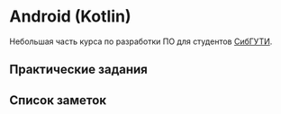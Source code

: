 # Android (Kotlin)

Небольшая часть курса по разработки ПО для студентов [СибГУТИ](https://sibsutis.ru/).

## Практические задания

[](./tasks.md)

## Список заметок

[](./kotlin_basic_01.md)

[](./basic_01.md)

[](./basic_02.md)

[](./basic_03.md)

[](./basic_04.md)

[](./basic_05.md)

